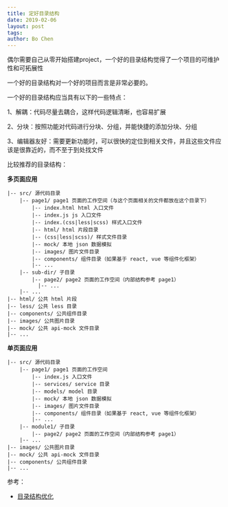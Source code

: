 ```yaml
---
title: 定好目录结构
date: 2019-02-06
layout: post
tags: 
author: Bo Chen
---
```


偶尔需要自己从零开始搭建project，一个好的目录结构觉得了一个项目的可维护性和可拓展性

一个好的目录结构对一个好的项目而言是非常必要的。

一个好的目录结构应当具有以下的一些特点：

1、解耦：代码尽量去耦合，这样代码逻辑清晰，也容易扩展

2、分块：按照功能对代码进行分块、分组，并能快捷的添加分块、分组

3、编辑器友好：需要更新功能时，可以很快的定位到相关文件，并且这些文件应该是很靠近的，而不至于到处找文件

比较推荐的目录结构：

**多页面应用**

```
|-- src/ 源代码目录
    |-- page1/ page1 页面的工作空间（与这个页面相关的文件都放在这个目录下）
        |-- index.html html 入口文件
        |-- index.js js 入口文件
        |-- index.(css|less|scss) 样式入口文件
        |-- html/ html 片段目录
        |-- (css|less|scss)/ 样式文件目录
        |-- mock/ 本地 json 数据模拟
        |-- images/ 图片文件目录
        |-- components/ 组件目录（如果基于 react, vue 等组件化框架）
        |-- ...
    |-- sub-dir/ 子目录
        |-- page2/ page2 页面的工作空间（内部结构参考 page1）
          |-- ...
    |-- ...
|-- html/ 公共 html 片段
|-- less/ 公共 less 目录
|-- components/ 公共组件目录
|-- images/ 公共图片目录
|-- mock/ 公共 api-mock 文件目录
|-- ...
```

**单页面应用**

```
|-- src/ 源代码目录
    |-- page1/ page1 页面的工作空间
        |-- index.js 入口文件
        |-- services/ service 目录
        |-- models/ model 目录
        |-- mock/ 本地 json 数据模拟
        |-- images/ 图片文件目录
        |-- components/ 组件目录（如果基于 react, vue 等组件化框架）
        |-- ...
    |-- module1/ 子目录
        |-- page2/ page2 页面的工作空间（内部结构参考 page1）
    |-- ...
|-- images/ 公共图片目录
|-- mock/ 公共 api-mock 文件目录
|-- components/ 公共组件目录   
|-- ... 
```

参考：

- [目录结构优化](https://segmentfault.com/a/1190000015816534)